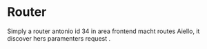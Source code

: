 # Router
Simply a router antonio id 34 in area frontend
macht  routes Aiello, it  discover hers paramenters request .

